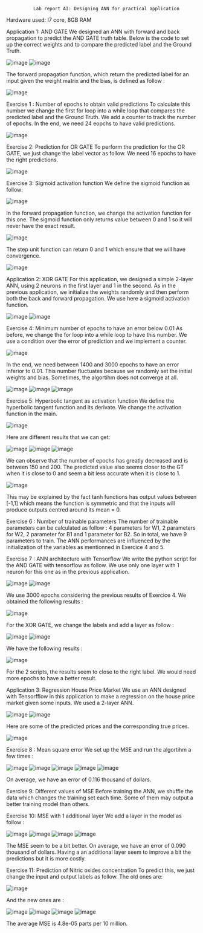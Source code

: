               Lab report AI: Designing ANN for practical application              
Hardware used: I7 core, 8GB RAM

Application 1: AND GATE
We designed an ANN with forward and back propagation to predict the AND GATE truth table. Below is the code to set up the correct weights and to compare the predicted label and the Ground Truth.
 
![image](https://user-images.githubusercontent.com/91050310/137277340-f32791c5-216c-4596-aacc-c042487f7c23.png)
![image](https://user-images.githubusercontent.com/91050310/137277356-5e8c3502-dd45-42ba-a119-4b19951510f3.png)

The forward propagation function, which return the predicted label for an input given the weight matrix and the bias, is defined as follow :

![image](https://user-images.githubusercontent.com/91050310/137277367-60db1659-863c-4f11-b9c2-2c7393339345.png)

Exercise 1 : Number of epochs to obtain valid predictions
To calculate this number we change the first for loop into a while loop that compares the predicted label and the Ground Truth. We add a counter to track the number of epochs. In the end, we need 24 eopchs to have valid predictions.

![image](https://user-images.githubusercontent.com/91050310/137277379-cf828c8c-dae0-4876-bfeb-cbde13b2c2a0.png)

Exercise 2: Prediction for OR GATE
To perform the prediction for the OR GATE, we just change the label vector as follow. We need 16 epochs to have the right predictions.

![image](https://user-images.githubusercontent.com/91050310/137277382-64525a7e-033d-4f4e-b700-243f22b815bf.png)

Exercise 3: Sigmoid activation function
We define the sigmoid function as follow:

![image](https://user-images.githubusercontent.com/91050310/137277393-f43c8bfa-40f5-4e3f-a023-e6f7f3b8f6bb.png)

In the forward propagation function, we change the activation function for this one. The sigmoid function only returns value between 0 and 1 so it will never have the exact result. 

![image](https://user-images.githubusercontent.com/91050310/137277405-f9479ed5-4503-4228-84bb-a70c1934aeba.png)

The step unit function can return 0 and 1 which ensure that we will have convergence.

![image](https://user-images.githubusercontent.com/91050310/137277420-79fbd87a-f792-4d46-ac67-ebeeb7037f02.png)



Application 2: XOR GATE
For this application, we designed a simple 2-layer ANN, using 2 neurons in the first layer and 1 in the second. As in the previous application, we initialize the weights randomly and then perform both the back and forward propagation. We use here a sigmoid activation function.

![image](https://user-images.githubusercontent.com/91050310/137277427-3714372f-1092-4106-88f9-43be1fbc127a.png)
![image](https://user-images.githubusercontent.com/91050310/137277434-cb354539-4787-4611-89ae-7247eb500f9b.png)

 
Exercise 4: Minimum number of epochs to have an error below 0.01
As before, we change the for loop into a while loop to have this number. We use a condition over the error of prediction and we implement a counter. 

![image](https://user-images.githubusercontent.com/91050310/137277443-bacfa87f-d1c5-4bdb-b16a-179584288bca.png)

In the end, we need between 1400 and 3000 epochs to have an error inferior to 0.01. This number fluctuates because we randomly set the initial weights and bias. Sometimes, the algortihm does not converge at all.
 
![image](https://user-images.githubusercontent.com/91050310/137277453-f0cb5271-4921-41d8-bce7-f755550a9af3.png)
![image](https://user-images.githubusercontent.com/91050310/137277465-9f15f1fd-0f34-4c7d-83c3-94a27a258104.png)
![image](https://user-images.githubusercontent.com/91050310/137277469-b167aac6-129e-45fd-a576-43933c8ba230.png)

Exercise 5: Hyperbolic tangent as activation function
We define the hyperbolic tangent function and its derivate. We change the activation function in the main.

![image](https://user-images.githubusercontent.com/91050310/137277475-1cf868f8-25ad-4e5d-a335-a22dd52a0488.png)

Here are different results that we can get:
 
![image](https://user-images.githubusercontent.com/91050310/137277484-3345d7f2-8f06-4380-979d-b8517ad55aa4.png)
![image](https://user-images.githubusercontent.com/91050310/137277488-14068802-26c8-4bdf-a20c-577de6edc6e9.png)
![image](https://user-images.githubusercontent.com/91050310/137277497-50c2a10e-ea98-47dc-97a3-019e1c83cf49.png)

We can observe that the number of epochs has greatly decreased and is between 150 and 200. The predicted value also seems closer to the GT when it is close to 0 and seem a bit less accurate when it is close to 1.

![image](https://user-images.githubusercontent.com/91050310/137277510-9b062ff8-721b-4e03-8e05-d2c54feb66d5.png)

This may be explained by the fact tanh functions has output values between [-1,1] which means the function is symmetric and that the inputs will produce outputs centred around its mean = 0.

Exercise 6 : Number of trainable parameters
The number of trainable parameters can be calculated as follow :
4 parameters for W1, 2 parameters for W2, 2 parameter for B1 and 1 parameter for B2. So in total, we have 9 parameters to train.
The ANN performances are influenced by the initialization of the variables as mentionned in Exercice 4 and 5.

Exercise 7 : ANN architecture with Tensorflow
We write the python script for the AND GATE with tensorflow as follow. We use only one layer with 1 neuron for this one as in the previous application.
 
![image](https://user-images.githubusercontent.com/91050310/137277520-355d8d7b-89e1-4e64-8272-7c3a2677874a.png)
![image](https://user-images.githubusercontent.com/91050310/137277534-73dc27de-514a-4df7-be81-59bb4fa395cb.png)

We use 3000 epochs considering the previous results of Exercice 4. We obtained the following results : 

![image](https://user-images.githubusercontent.com/91050310/137277545-c5a0cc29-0735-4621-836c-2e2d44efe590.png)

For the XOR GATE, we change the labels and add a layer as follow : 

![image](https://user-images.githubusercontent.com/91050310/137277550-f50f1ec7-080e-4c73-9cba-6ad4b487d50e.png)
![image](https://user-images.githubusercontent.com/91050310/137277555-2769cff9-24cc-41f0-abf1-7cac5072fc29.png)

 
We have the following results :

![image](https://user-images.githubusercontent.com/91050310/137277562-7ffec93d-7f2b-401a-b9db-6c08d0e9be20.png)

For the 2 scripts, the results seem to close to the right label. We would need more epochs to have a better result.



Application 3: Regression House Price Market
We use an ANN designed with Tensorfflow in this application to make a regression on the house price market given some inputs. We used a 2-layer ANN.
  
![image](https://user-images.githubusercontent.com/91050310/137277569-be6730d6-2163-462a-bd61-dd7e2ef50772.png)
![image](https://user-images.githubusercontent.com/91050310/137277575-dfb27135-9628-461c-a769-0188e084f4e2.png)

Here are some of the predicted prices and the corresponding true prices. 

![image](https://user-images.githubusercontent.com/91050310/137277584-f928c0bd-8c48-40ce-b3a5-c42e7be17c34.png)

Exercise 8 : Mean square error
We set up the MSE and run the algortihm a few times : 

![image](https://user-images.githubusercontent.com/91050310/137277592-94afa1d6-40cf-4bd4-bee6-b50d329a8fa9.png)
![image](https://user-images.githubusercontent.com/91050310/137277607-12e88f76-3b80-41ef-b325-134575b7ccc0.png)
![image](https://user-images.githubusercontent.com/91050310/137277615-b872ba81-d6b1-435f-a6c9-e424323a5f71.png)
![image](https://user-images.githubusercontent.com/91050310/137277623-0434450c-3f2a-4b99-ad33-de3956b0bade.png)
![image](https://user-images.githubusercontent.com/91050310/137277631-28e72307-2207-4bf7-a427-ad1be52e313a.png)

On average, we have an error of 0.116 thousand of dollars. 

Exercise 9: Different values of MSE
Before training the ANN, we shuffle the data which changes the training set each time. Some of them may output a better training model than others.

Exercise 10: MSE with 1 additional layer
We add a layer in the model as follow :


![image](https://user-images.githubusercontent.com/91050310/137277642-f09fab10-e568-4f30-ad1d-d79889118be0.png)
![image](https://user-images.githubusercontent.com/91050310/137277646-e5bfe10f-90e3-4a7c-a2ca-2fa60b7630aa.png)
![image](https://user-images.githubusercontent.com/91050310/137277654-16359f13-ff19-40f4-813f-2f56f1c41949.png)
![image](https://user-images.githubusercontent.com/91050310/137277662-1481de4d-c308-469f-826b-3e0a95d952c1.png)

The MSE seem to be a bit better. On average, we have an error of 0.090 thousand of dollars. Having a an additional layer seem to improve a bit the predictions but it is more costly.

Exercise 11: Prediction of Nitric oxides concentration
To predict this, we just change the input and output labels as follow. The old ones are:

![image](https://user-images.githubusercontent.com/91050310/137277687-b9c05d7f-294e-4b7c-82d6-c9aa6aaa421d.png)

And the new ones are :
 
![image](https://user-images.githubusercontent.com/91050310/137277694-8b72e737-603c-4cf9-ba7c-85b08edde349.png)
![image](https://user-images.githubusercontent.com/91050310/137277704-a0784387-f0a0-490d-a7fd-204702e63e1e.png)
![image](https://user-images.githubusercontent.com/91050310/137277717-a982b7f8-9a40-4f1d-938b-80d85bdc73bb.png)
![image](https://user-images.githubusercontent.com/91050310/137277724-0b188759-8d74-4280-aefc-6d43bdab727f.png)

The average MSE is 4.8e-05 parts per 10 million.
